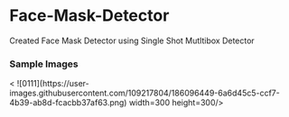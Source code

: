 # Face-Mask-Detector
Created Face Mask Detector using Single Shot Mutltibox Detector

<h3>Sample Images</h3>
< ![0111](https://user-images.githubusercontent.com/109217804/186096449-6a6d45c5-ccf7-4b39-ab8d-fcacbb37af63.png)  width=300 height=300/>
